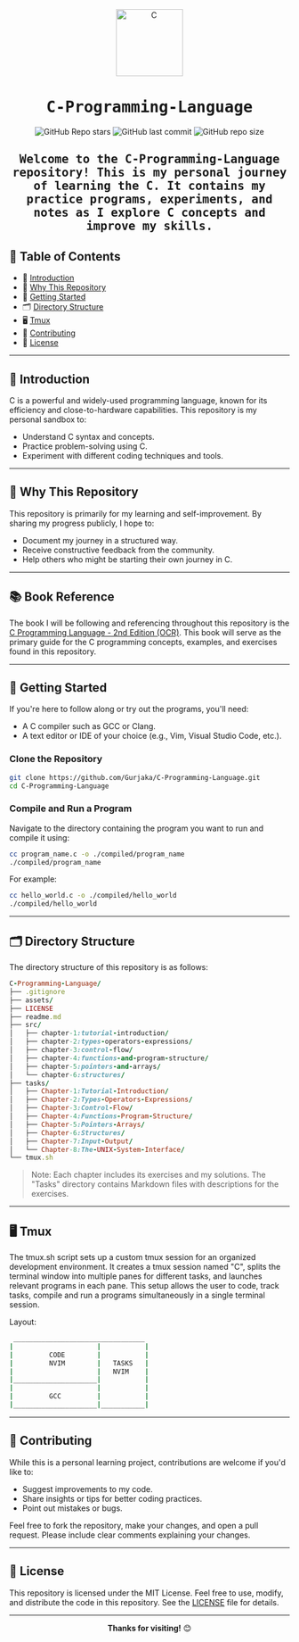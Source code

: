 <div align="center">

<img alt="C" src="assets/C_Programming_Language.svg" width="120px"/>

# <samp>C-Programming-Language</samp>

![GitHub Repo stars](https://img.shields.io/github/stars/Gurjaka/C-Learning?style=for-the-badge&labelColor=2e3440&color=5e81ac) ![GitHub last commit](https://img.shields.io/github/last-commit/Gurjaka/C-Learning?style=for-the-badge&labelColor=2e3440&color=5e81ac) ![GitHub repo size](https://img.shields.io/github/repo-size/Gurjaka/C-Learning?style=for-the-badge&labelColor=2e3440&color=5e81ac)

## <samp>Welcome to the **C-Programming-Language** repository! This is my personal journey of learning the C. It contains my practice programs, experiments, and notes as I explore C concepts and improve my skills.</samp>

</div>

## 📝 Table of Contents

- 🎯 [Introduction](#-introduction)
- 🤔 [Why This Repository](#-why-this-repository)
- 🚀 [Getting Started](#-getting-started)
- 🗂️ [Directory Structure](#%EF%B8%8F-directory-structure)
- 🖥️ [Tmux](#tmux)
- 🤝 [Contributing](#-contributing)
- 📜 [License](#-license)

---

## 🎯 Introduction

C is a powerful and widely-used programming language, known for its efficiency and close-to-hardware capabilities. This repository is my personal sandbox to:

- Understand C syntax and concepts.
- Practice problem-solving using C.
- Experiment with different coding techniques and tools.

---

## 🤔 Why This Repository

This repository is primarily for my learning and self-improvement. By sharing my progress publicly, I hope to:

- Document my journey in a structured way.
- Receive constructive feedback from the community.
- Help others who might be starting their own journey in C.

---


## 📚 Book Reference

The book I will be following and referencing throughout this repository is the [C Programming Language - 2nd Edition (OCR)](https://seriouscomputerist.atariverse.com/media/pdf/book/C%20Programming%20Language%20-%202nd%20Edition%20(OCR).pdf). This book will serve as the primary guide for the C programming concepts, examples, and exercises found in this repository.

---

## 🚀 Getting Started

If you're here to follow along or try out the programs, you'll need:

- A C compiler such as GCC or Clang.
- A text editor or IDE of your choice (e.g., Vim, Visual Studio Code, etc.).

### Clone the Repository

```bash
git clone https://github.com/Gurjaka/C-Programming-Language.git
cd C-Programming-Language
```

### Compile and Run a Program

Navigate to the directory containing the program you want to run and compile it using:

```bash
cc program_name.c -o ./compiled/program_name
./compiled/program_name
```

For example:

```bash
cc hello_world.c -o ./compiled/hello_world
./compiled/hello_world
```

---

## 🗂️ Directory Structure

The directory structure of this repository is as follows:

```ruby
C-Programming-Language/
├── .gitignore
├── assets/
├── LICENSE
├── readme.md
├── src/
│   ├── chapter-1:tutorial-introduction/
│   ├── chapter-2:types-operators-expressions/
│   ├── chapter-3:control-flow/
│   ├── chapter-4:functions-and-program-structure/
│   ├── chapter-5:pointers-and-arrays/
│   └── chapter-6:structures/
├── tasks/
│   ├── Chapter-1:Tutorial-Introduction/
│   ├── Chapter-2:Types-Operators-Expressions/
│   ├── Chapter-3:Control-Flow/
│   ├── Chapter-4:Functions-Program-Structure/
│   ├── Chapter-5:Pointers-Arrays/
│   ├── Chapter-6:Structures/
│   ├── Chapter-7:Input-Output/
│   └── Chapter-8:The-UNIX-System-Interface/
└── tmux.sh
```

> Note: Each chapter includes its exercises and my solutions.
> The "Tasks" directory contains Markdown files with descriptions for the exercises.

---

## 🖥️ Tmux

The tmux.sh script sets up a custom tmux session for an organized development environment. It creates a tmux session named "C", splits the terminal window into multiple panes for different tasks, and launches relevant programs in each pane. This setup allows the user to code, track tasks, compile and run a programs simultaneously in a single terminal session.

Layout:
```bash
 _________________________________
|                     |           |
|         CODE        |           |
|         NVIM        |   TASKS   |
|                     |   NVIM    |
|_____________________|           |
|                     |           |
|         GCC         |           |
|_____________________|___________|
```

--- 

## 🤝 Contributing

While this is a personal learning project, contributions are welcome if you'd like to:

- Suggest improvements to my code.
- Share insights or tips for better coding practices.
- Point out mistakes or bugs.

Feel free to fork the repository, make your changes, and open a pull request. Please include clear comments explaining your changes.

---

## 📜 License

This repository is licensed under the MIT License. Feel free to use, modify, and distribute the code in this repository. See the [LICENSE](LICENSE) file for details.

---

<p align="center">
  <strong>Thanks for visiting!</strong> 😊
</p>
